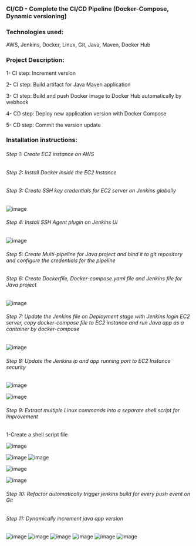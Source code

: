### CI/CD - Complete the CI/CD Pipeline (Docker-Compose, Dynamic versioning)

### Technologies used:

AWS, Jenkins, Docker, Linux, Git, Java, Maven, Docker Hub

### Project Description:

1- CI step: Increment version

2- CI step: Build artifact for Java Maven application

3- CI step: Build and push Docker image to Docker Hub automatically by webhook

4- CD step: Deploy new application version with Docker Compose

5- CD step: Commit the version update

### Installation instructions:

###### Step 1: Create EC2 instance on AWS

###### Step 2: Install Docker inside the EC2 Instance

###### Step 3: Create SSH key credentials for EC2 server on Jenkins globally

![image](image/Screenshot%202023-02-26%20at%207.17.09%20pm.png)

###### Step 4: Install SSH Agent plugin on Jenkins UI

![image](image/Screenshot%202023-02-26%20at%207.17.01%20pm.png)

###### Step 5: Create Multi-pipeline for Java project and bind it to git repository and configure the credentials for the pipeline

###### Step 6: Create Dockerfile, Docker-compose.yaml file and Jenkins file for Java project

![image](image/Screenshot%202023-02-26%20at%209.36.29%20pm.png)

###### Step 7: Update the Jenkins file on Deployment stage with Jenkins login EC2 server, copy docker-compose file to EC2 instance and run Java app as a container by docker-compose

![image](image/Screenshot%202023-02-26%20at%2010.27.05%20pm.png)

###### Step 8: Update the Jenkins ip and app running port to EC2 Instance security

![image](image/Screenshot%202023-02-26%20at%208.17.49%20pm.png)

![image](image/Screenshot%202023-02-26%20at%2010.27.15%20pm.png)

###### Step 9: Extract multiple Linux commands into a separate shell script for Improvement

1-Create a shell script file

![image](image/Screenshot%202023-02-27%20at%202.16.11%20pm.png)

![image](image/Screenshot%202023-02-27%20at%202.49.09%20pm.png)
![image](image/Screenshot%202023-02-27%20at%202.49.17%20pm.png)

![image](image/Screenshot%202023-02-27%20at%202.53.45%20pm.png)

![image](image/Screenshot%202023-02-27%20at%202.48.23%20pm.png)

###### Step 10: Refactor automatically trigger jenkins build for every push event on Git

###### Step 11: Dynamically increment java app version
![image](image/Screenshot%202023-02-27%20at%205.40.39%20pm.png)
![image](image/Screenshot%202023-02-27%20at%205.40.50%20pm.png)
![image](image/Screenshot%202023-02-27%20at%204.48.45%20pm.png)
![image](image/Screenshot%202023-02-27%20at%205.41.09%20pm.png)
![image](image/Screenshot%202023-02-27%20at%205.41.25%20pm.png)
![image](image/Screenshot%202023-02-27%20at%205.42.14%20pm.png)

